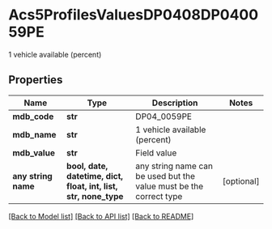 # Acs5ProfilesValuesDP0408DP040059PE

1 vehicle available (percent)

## Properties
Name | Type | Description | Notes
------------ | ------------- | ------------- | -------------
**mdb_code** | **str** | DP04_0059PE | 
**mdb_name** | **str** | 1 vehicle available (percent) | 
**mdb_value** | **str** | Field value | 
**any string name** | **bool, date, datetime, dict, float, int, list, str, none_type** | any string name can be used but the value must be the correct type | [optional]

[[Back to Model list]](../README.md#documentation-for-models) [[Back to API list]](../README.md#documentation-for-api-endpoints) [[Back to README]](../README.md)


